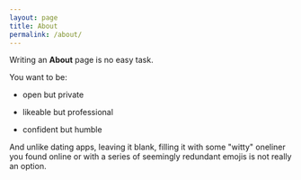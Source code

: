 ```yaml
---
layout: page
title: About
permalink: /about/
---
```


Writing an **About** page is no easy task.

You want to be:

- open but private

- likeable but professional

- confident but humble

And unlike dating apps, leaving it blank, filling it with some "witty" oneliner you found online or with a series of seemingly redundant emojis is not really an option.
